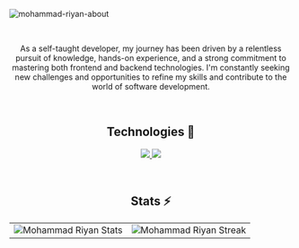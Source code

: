 ![mohammad-riyan-about](https://github.com/Riyaancode/Riyaancode/assets/80451963/7a934e18-2444-44da-bf23-d88202a16172)

<br />

<p align="center">
As a self-taught developer, my journey has been driven by a relentless pursuit of knowledge, hands-on experience, and a strong commitment to mastering both frontend and backend technologies. I'm constantly seeking new challenges and opportunities to refine my skills and contribute to the world of software development.</p> 
<br />
<h2 align="center">Technologies 🔧</h2>

<p align="center">
  <a href="https://skillicons.dev">
    <img src="https://skillicons.dev/icons?i=html,css,javascript,react,git,nextjs,bootstrap,nodejs,mongodb,php,mysql,redux,vercel,heroku,wordpress" />
  </a>
  <a href="https://skillicons.dev">
    <img src="https://skillicons.dev/icons?i=tailwind,firebase,expressjs,postman,vite,typescript" />
  </a>
</p>
<br />
 <h2 align="center">Stats ⚡️</h2>
<table style="border:none;margin:0 auto" align="center">
  <tr style="border:none;">
    <td style="border:none;"><img src="https://github-readme-stats.vercel.app/api/top-langs/?username=riyaancode&include_all_commits=true&count_private=true&show_icons=true&theme=react&text_color=8b8b8b&bg_color=0000&hide_border=true&layout=compact" alt="Mohammad Riyan Stats"/></td>
    <td style="border:none;"><img src="https://github-readme-streak-stats.herokuapp.com?user=riyaancode&theme=react&dates=8b8b8b&background=0000&hide_border=true" alt="Mohammad Riyan Streak"/></td>
  </tr>
</table>
